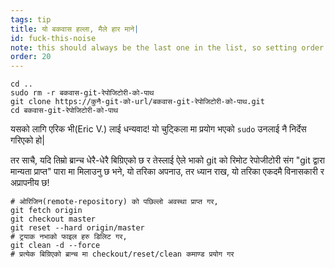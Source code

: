 ```yaml
---
tags: tip
title: यो बकवास हल्ला, मैले हार माने|
id: fuck-this-noise
note: this should always be the last one in the list, so setting order to 20 so I don't have to re-name/re-order it
order: 20
---
```


```git
cd ..
sudo rm -r बकवास-git-रेपोजिटोरी-को-पाथ
git clone https://कुनै-git-को-url/बकवास-git-रेपोजिटोरी-को-पाथ.git
cd बकवास-git-रेपोजिटोरी-को-पाथ
```

यसको लागि एरिक भी(Eric V.) लाई धन्यवाद! यो चुट्किला मा प्रयोग भएको `sudo` उनलाई नै निर्देस गरिएको हो| 


तर साचै, यदि तिम्रो ब्रान्च धेरै-धेरै बिग्रिएको छ र तेस्लाई ऐले भाको git को रिमोट रेपोजीटोरी संग "git द्वारा मान्यता प्राप्त" पारा मा मिलाउनु छ भने, यो तरिका अपनाउ, तर ध्यान राख, यो तरिका एकदमै विनासकारी र अप्रापनीय छ!

```git
# ओरिजिन(remote-repository) को पछिल्लो अवस्था प्राप्त गर,
git fetch origin
git checkout master
git reset --hard origin/master
# ट्रयाक नभाको फाइल हरु डिलिट गर,
git clean -d --force
# प्रत्येक बिग्रिएको ब्रान्च मा checkout/reset/clean कमाण्ड प्रयोग गर
```